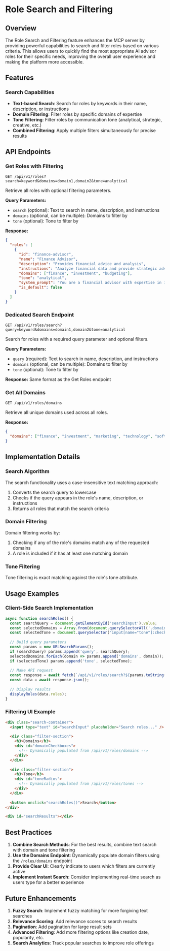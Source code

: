 # Role Search and Filtering

## Overview

The Role Search and Filtering feature enhances the MCP server by providing powerful capabilities to search and filter roles based on various criteria. This allows users to quickly find the most appropriate AI advisor roles for their specific needs, improving the overall user experience and making the platform more accessible.

## Features

### Search Capabilities

- **Text-based Search**: Search for roles by keywords in their name, description, or instructions
- **Domain Filtering**: Filter roles by specific domains of expertise
- **Tone Filtering**: Filter roles by communication tone (analytical, strategic, creative, etc.)
- **Combined Filtering**: Apply multiple filters simultaneously for precise results

## API Endpoints

### Get Roles with Filtering

```http
GET /api/v1/roles?search=keyword&domains=domain1,domain2&tone=analytical
```

Retrieve all roles with optional filtering parameters.

**Query Parameters:**

- `search` (optional): Text to search in name, description, and instructions
- `domains` (optional, can be multiple): Domains to filter by
- `tone` (optional): Tone to filter by

**Response:**

```json
{
  "roles": [
    {
      "id": "finance-advisor",
      "name": "Finance Advisor",
      "description": "Provides financial advice and analysis",
      "instructions": "Analyze financial data and provide strategic advice",
      "domains": ["finance", "investment", "budgeting"],
      "tone": "analytical",
      "system_prompt": "You are a financial advisor with expertise in investment strategies.",
      "is_default": false
    }
  ]
}
```

### Dedicated Search Endpoint

```http
GET /api/v1/roles/search?query=keyword&domains=domain1,domain2&tone=analytical
```

Search for roles with a required query parameter and optional filters.

**Query Parameters:**

- `query` (required): Text to search in name, description, and instructions
- `domains` (optional, can be multiple): Domains to filter by
- `tone` (optional): Tone to filter by

**Response:** Same format as the Get Roles endpoint

### Get All Domains

```http
GET /api/v1/roles/domains
```

Retrieve all unique domains used across all roles.

**Response:**

```json
{
  "domains": ["finance", "investment", "marketing", "technology", "software"]
}
```

## Implementation Details

### Search Algorithm

The search functionality uses a case-insensitive text matching approach:

1. Converts the search query to lowercase
2. Checks if the query appears in the role's name, description, or instructions
3. Returns all roles that match the search criteria

### Domain Filtering

Domain filtering works by:

1. Checking if any of the role's domains match any of the requested domains
2. A role is included if it has at least one matching domain

### Tone Filtering

Tone filtering is exact matching against the role's tone attribute.

## Usage Examples

### Client-Side Search Implementation

```javascript
async function searchRoles() {
  const searchQuery = document.getElementById('searchInput').value;
  const selectedDomains = Array.from(document.querySelectorAll('.domain-checkbox:checked')).map(cb => cb.value);
  const selectedTone = document.querySelector('input[name="tone"]:checked')?.value;
  
  // Build query parameters
  const params = new URLSearchParams();
  if (searchQuery) params.append('query', searchQuery);
  selectedDomains.forEach(domain => params.append('domains', domain));
  if (selectedTone) params.append('tone', selectedTone);
  
  // Make API request
  const response = await fetch(`/api/v1/roles/search?${params.toString()}`);
  const data = await response.json();
  
  // Display results
  displayRoles(data.roles);
}
```

### Filtering UI Example

```html
<div class="search-container">
  <input type="text" id="searchInput" placeholder="Search roles..." />
  
  <div class="filter-section">
    <h3>Domains</h3>
    <div id="domainCheckboxes">
      <!-- Dynamically populated from /api/v1/roles/domains -->
    </div>
  </div>
  
  <div class="filter-section">
    <h3>Tone</h3>
    <div id="toneRadios">
      <!-- Dynamically populated from /api/v1/roles/tones -->
    </div>
  </div>
  
  <button onclick="searchRoles()">Search</button>
</div>

<div id="searchResults"></div>
```

## Best Practices

1. **Combine Search Methods**: For the best results, combine text search with domain and tone filtering
2. **Use the Domains Endpoint**: Dynamically populate domain filters using the `/roles/domains` endpoint
3. **Provide Clear UI**: Clearly indicate to users which filters are currently active
4. **Implement Instant Search**: Consider implementing real-time search as users type for a better experience

## Future Enhancements

1. **Fuzzy Search**: Implement fuzzy matching for more forgiving text searches
2. **Relevance Scoring**: Add relevance scores to search results
3. **Pagination**: Add pagination for large result sets
4. **Advanced Filtering**: Add more filtering options like creation date, popularity, etc.
5. **Search Analytics**: Track popular searches to improve role offerings
